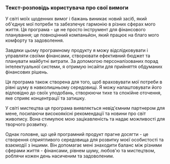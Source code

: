 ### Текст-розповідь користувача про свої вимоги

У світі моїх щоденних вимог і бажань виникає новий засіб, який об'єднує мої потреби та забезпечує гармонію в різних сферах мого життя. Ця програма - це не просто інструмент для фінансового планування; це повноцінний компаньйон, який працює на благо мого комфорту та задоволення.

Завдяки цьому програмному продукту я можу відслідковувати і управляти своїми фінансами, створювати ефективний бюджет та планувати майбутні витрати. За допомогою персоналізованих порад інтелектуальної системи, я отримую інсайти для прийняття обдуманих фінансових рішень.

Ця програма також створена для того, щоб враховувати мої потреби в рівні шуму в навколишньому середовищі. Я можу налаштовувати його відповідно до своїх уподобань, створюючи тихе та спокійне оточення, яке сприяє концентрації та затишку.

У світі мистецтва ця програма виявляється невід'ємним партнером для мене, посилаючи високоякісні рекомендації та новини про світ живопису. Вона стимулює мою зацікавленість та надає можливості для творчого розвитку.

Однак головне, що цей програмний продукт прагне досягти - це створення сприятливого середовища для розвитку моєї особистості та взаємодії з іншими. Він допомагає мені знаходити баланс між різними сферами життя - фінансами, рівнем шуму, любов'ю та мистецтвом, роблячи кожен день насиченим та задоволеним.